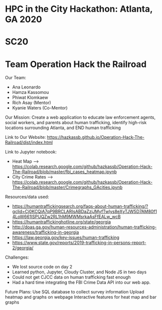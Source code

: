 # HPC in the City Hackathon: Atlanta, GA 2020 #
# SC20 #

# Team Operation Hack the Railroad #

Our Team:
* Ana Leonardo
* Hamza Kassomou
* Phiwat Klomkaew
* Rich Asay (Mentor)
* Kyanie Waters (Co-Mentor)


Our Mission:
Create a web application to educate law enforcement agents, social workers, and parents about human trafficking, identify high-risk locations surrounding Atlanta, and END human trafficking


Link to Our Website:
https://hazkassb.github.io/Operation-Hack-The-Railroad/dist/index.html


Link to Jupyter notebook:
* Heat Map --> https://colab.research.google.com/github/hazkassb/Operation-Hack-The-Railroad/blob/master/fbi_cases_heatmap.ipynb
* City Crime Rates --> https://colab.research.google.com/github/hazkassb/Operation-Hack-The-Railroad/blob/master/Crimegraphs_GAcities.ipynb




Resources/data used:
* https://humantraffickingsearch.org/faqs-about-human-trafficking/?gclid=Cj0KCQiA7qP9BRCLARIsABDaZzjJMyfTwlys8eXyTJW5D7AM80f14LoW661ISPUQZw2RL1hM9MWMsrkaAsFfEALw_wcB
* https://humantraffickinghotline.org/state/georgia
* http://doas.ga.gov/human-resources-administration/human-trafficking-awareness/trafficking-in-georgia
* https://law.georgia.gov/key-issues/human-trafficking
* https://www.state.gov/reports/2019-trafficking-in-persons-report-2/georgia/



Challenges:
* We lost source code on day 2
* Learned python, Jupyter, Cloudy Cluster, and Node JS in two days
* Could not get CJCC data on human trafficking fast enough
* Had a hard time integrating the FBI  Crime Data API into our web app.



Future Plans:
Use SQL database to collect survey information
Upload heatmap and graphs on webpage
Interactive features for heat map and bar graphs 





